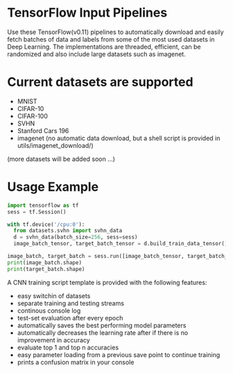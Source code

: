 # TensorFlow Input Pipelines

Use these TensorFlow(v0.11) pipelines to automatically download and easily fetch batches of data and labels from some of the most used datasets in Deep Learning. The implementations are threaded, efficient, can be randomized and also include large datasets such as imagenet. 

# Current datasets are supported
- MNIST
- CIFAR-10
- CIFAR-100
- SVHN
- Stanford Cars 196
- imagenet (no automatic data download, but a shell script is provided in utils/imagenet_download/)

(more datasets will be added soon ...)

# Usage Example
```python
import tensorflow as tf
sess = tf.Session()

with tf.device('/cpu:0'):
  from datasets.svhn import svhn_data
  d = svhn_data(batch_size=256, sess=sess)
  image_batch_tensor, target_batch_tensor = d.build_train_data_tensor()

image_batch, target_batch = sess.run([image_batch_tensor, target_batch_tensor])
print(image_batch.shape)
print(target_batch.shape)
```

A CNN training script template is provided with the following features:
- easy switchin of datasets
- separate training and testing streams
- continous console log 
- test-set evaluation after every epoch
- automatically saves the best performing model parameters
- automatically decreases the learning rate after if there is no improvement in accuracy
- evaluate top 1 and top n accuracies
- easy parameter loading from a previous save point to continue training
- prints a confusion matrix in your console

